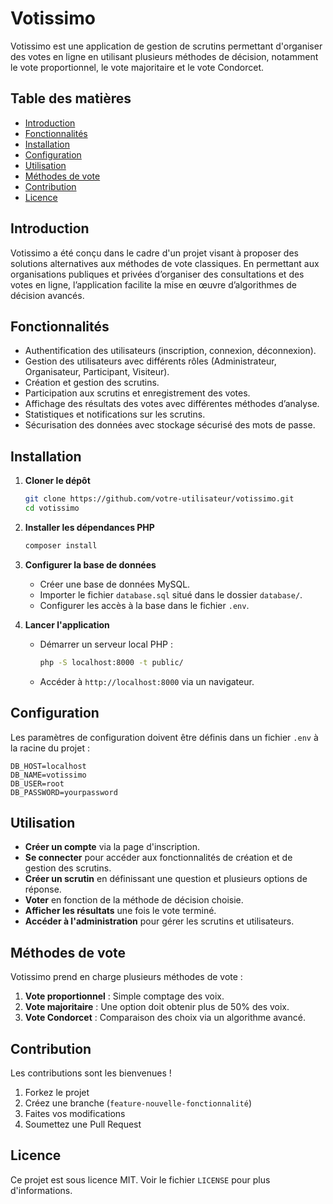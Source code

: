 # Votissimo

Votissimo est une application de gestion de scrutins permettant d'organiser des votes en ligne en utilisant plusieurs méthodes de décision, notamment le vote proportionnel, le vote majoritaire et le vote Condorcet.

## Table des matières
- [Introduction](#introduction)
- [Fonctionnalités](#fonctionnalit%C3%A9s)
- [Installation](#installation)
- [Configuration](#configuration)
- [Utilisation](#utilisation)
- [Méthodes de vote](#m%C3%A9thodes-de-vote)
- [Contribution](#contribution)
- [Licence](#licence)

## Introduction
Votissimo a été conçu dans le cadre d'un projet visant à proposer des solutions alternatives aux méthodes de vote classiques. En permettant aux organisations publiques et privées d’organiser des consultations et des votes en ligne, l’application facilite la mise en œuvre d’algorithmes de décision avancés.

## Fonctionnalités
- Authentification des utilisateurs (inscription, connexion, déconnexion).
- Gestion des utilisateurs avec différents rôles (Administrateur, Organisateur, Participant, Visiteur).
- Création et gestion des scrutins.
- Participation aux scrutins et enregistrement des votes.
- Affichage des résultats des votes avec différentes méthodes d’analyse.
- Statistiques et notifications sur les scrutins.
- Sécurisation des données avec stockage sécurisé des mots de passe.

## Installation
1. **Cloner le dépôt**
   ```sh
   git clone https://github.com/votre-utilisateur/votissimo.git
   cd votissimo
   ```
2. **Installer les dépendances PHP**
   ```sh
   composer install
   ```
3. **Configurer la base de données**
   - Créer une base de données MySQL.
   - Importer le fichier `database.sql` situé dans le dossier `database/`.
   - Configurer les accès à la base dans le fichier `.env`.

4. **Lancer l'application**
   - Démarrer un serveur local PHP :
     ```sh
     php -S localhost:8000 -t public/
     ```
   - Accéder à `http://localhost:8000` via un navigateur.

## Configuration
Les paramètres de configuration doivent être définis dans un fichier `.env` à la racine du projet :

```
DB_HOST=localhost
DB_NAME=votissimo
DB_USER=root
DB_PASSWORD=yourpassword
```

## Utilisation
- **Créer un compte** via la page d'inscription.
- **Se connecter** pour accéder aux fonctionnalités de création et de gestion des scrutins.
- **Créer un scrutin** en définissant une question et plusieurs options de réponse.
- **Voter** en fonction de la méthode de décision choisie.
- **Afficher les résultats** une fois le vote terminé.
- **Accéder à l'administration** pour gérer les scrutins et utilisateurs.

## Méthodes de vote
Votissimo prend en charge plusieurs méthodes de vote :
1. **Vote proportionnel** : Simple comptage des voix.
2. **Vote majoritaire** : Une option doit obtenir plus de 50% des voix.
3. **Vote Condorcet** : Comparaison des choix via un algorithme avancé.

## Contribution
Les contributions sont les bienvenues !
1. Forkez le projet
2. Créez une branche (`feature-nouvelle-fonctionnalité`)
3. Faites vos modifications
4. Soumettez une Pull Request

## Licence
Ce projet est sous licence MIT. Voir le fichier `LICENSE` pour plus d'informations.

